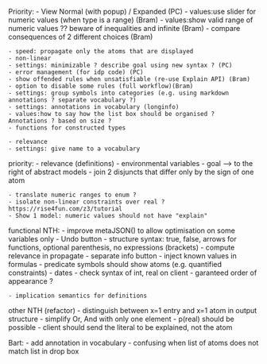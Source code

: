 Priority:
    - View Normal (with popup) / Expanded (PC)
    - values:use slider for numeric values (when type is a range) (Bram)
    - values:show valid range of numeric values ?? beware of inequalities and infinite (Bram)
    - compare consequences of 2 different choices (Bram)

    - speed: propagate only the atoms that are displayed
    - non-linear
    - settings: minimizable ? describe goal using new syntax ? (PC)
    - error management (for idp code) (PC)
    - show offended rules when unsatisfiable (re-use Explain API) (Bram)
    - option to disable some rules (full workflow)(Bram)
    - settings: group symbols into categories (e.g. using markdown annotations ? separate vocabulary ?)
    - settings: annotations in vocabulary (longinfo)
    - values:how to say how the list box should be organised ?  Annotations ? based on size ?
    - functions for constructed types

    - relevance
    - settings: give name to a vocabulary


priority:
    - relevance (definitions)
    - environmental variables
    - goal --> to the right of abstract models
    - join 2 disjuncts that differ only by the sign of one atom

    - translate numeric ranges to enum ?
    - isolate non-linear constraints over real ? https://rise4fun.com/z3/tutorial
    - Show 1 model: numeric values should not have "explain"

functional NTH:
    - improve metaJSON() to allow optimisation on some variables only
    - Undo button
    - structure syntax: true, false, arrows for functions, optional parenthesis, no expressions (brackets)
    - compute relevance in propagate
    - separate info button
    - inject known values in formulas
    - predicate symbols should show atoms (e.g. quantified constraints)
    - dates
    - check syntax of int, real on client
    - garanteed order of appearance ?

    - implication semantics for definitions

other NTH (refactor)
    - distinguish between x=1 entry and x=1 atom in output structure
    - simplify Or, And with only one element
    - p(real) should be possible
    - client should send the literal to be explained, not the atom



Bart:
    - add annotation in vocabulary
    - confusing when list of atoms does not match list in drop box